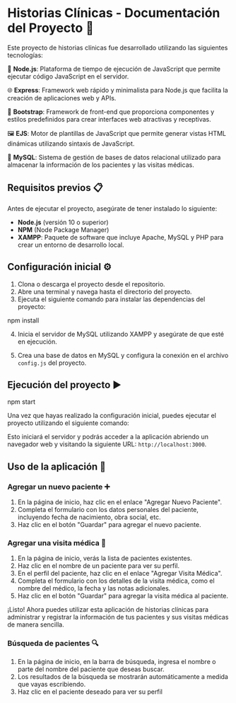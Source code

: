 # Historias Clínicas - Documentación del Proyecto 🏥

Este proyecto de historias clínicas fue desarrollado utilizando las siguientes tecnologías:

🔧 **Node.js**: Plataforma de tiempo de ejecución de JavaScript que permite ejecutar código JavaScript en el servidor.

🌐 **Express**: Framework web rápido y minimalista para Node.js que facilita la creación de aplicaciones web y APIs.

🎨 **Bootstrap**: Framework de front-end que proporciona componentes y estilos predefinidos para crear interfaces web atractivas y receptivas.

🖼️ **EJS**: Motor de plantillas de JavaScript que permite generar vistas HTML dinámicas utilizando sintaxis de JavaScript.

💾 **MySQL**: Sistema de gestión de bases de datos relacional utilizado para almacenar la información de los pacientes y las visitas médicas.

## Requisitos previos 📋

Antes de ejecutar el proyecto, asegúrate de tener instalado lo siguiente:

- **Node.js** (versión 10 o superior)
- **NPM** (Node Package Manager)
- **XAMPP**: Paquete de software que incluye Apache, MySQL y PHP para crear un entorno de desarrollo local.

## Configuración inicial ⚙️

1. Clona o descarga el proyecto desde el repositorio.
2. Abre una terminal y navega hasta el directorio del proyecto.
3. Ejecuta el siguiente comando para instalar las dependencias del proyecto:

npm install


4. Inicia el servidor de MySQL utilizando XAMPP y asegúrate de que esté en ejecución.

5. Crea una base de datos en MySQL y configura la conexión en el archivo `config.js` del proyecto.

## Ejecución del proyecto ▶️
npm start

Una vez que hayas realizado la configuración inicial, puedes ejecutar el proyecto utilizando el siguiente comando:


Esto iniciará el servidor y podrás acceder a la aplicación abriendo un navegador web y visitando la siguiente URL: `http://localhost:3000`.

## Uso de la aplicación 📝

### Agregar un nuevo paciente ➕

1. En la página de inicio, haz clic en el enlace "Agregar Nuevo Paciente".
2. Completa el formulario con los datos personales del paciente, incluyendo fecha de nacimiento, obra social, etc.
3. Haz clic en el botón "Guardar" para agregar el nuevo paciente.

### Agregar una visita médica 📅

1. En la página de inicio, verás la lista de pacientes existentes.
2. Haz clic en el nombre de un paciente para ver su perfil.
3. En el perfil del paciente, haz clic en el enlace "Agregar Visita Médica".
4. Completa el formulario con los detalles de la visita médica, como el nombre del médico, la fecha y las notas adicionales.
5. Haz clic en el botón "Guardar" para agregar la visita médica al paciente.

¡Listo! Ahora puedes utilizar esta aplicación de historias clínicas para administrar y registrar la información de tus pacientes y sus visitas médicas de manera sencilla.

### Búsqueda de pacientes 🔍
1. En la página de inicio, en la barra de búsqueda, ingresa el nombre o parte del nombre del paciente que deseas buscar.
2. Los resultados de la búsqueda se mostrarán automáticamente a medida que vayas escribiendo.
3. Haz clic en el paciente deseado para ver su perfil
